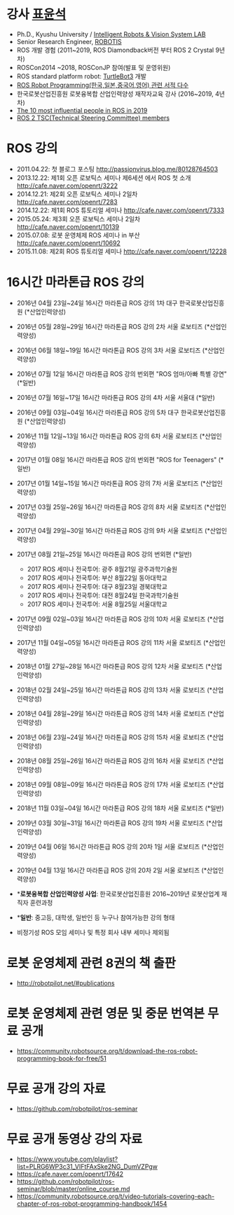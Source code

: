 # 강사 [표윤석](http://robotpilot.net/)
- Ph.D., Kyushu University / [Intelligent Robots & Vision System LAB](http://robotics.ait.kyushu-u.ac.jp/index.html)
- Senior Research Engineer, [ROBOTIS](http://www.robotis.com/)
- ROS 개발 경험 (2011~2019, ROS Diamondback버전 부터 ROS 2 Crystal 9년차)
- ROSCon2014 ~2018, ROSConJP 참여(발표 및 운영위원) 
- ROS standard platform robot: [TurtleBot3](https://www.turtlebot.com/) 개발
- [ROS Robot Programming(한국,일본,중국어,영어) 관련 서적 다수](http://robotpilot.net/#publications)
- 한국로봇산업진흥원 로봇융복합 산업인력양성 재작자교육 강사 (2016~2019, 4년차)
- [The 10 most influential people in ROS in 2019](http://www.theconstructsim.com/top-10-influential-people-in-ros/)
- [ROS 2 TSC(Technical Steering Committee) members](https://discourse.ros.org/t/introducing-the-ros-2-technical-steering-committee/6132)

# ROS 강의
- 2011.04.22: 첫 블로그 포스팅 http://passionvirus.blog.me/80128764503
- 2013.12.22: 제1회 오픈 로보틱스 세미나 제6세션 에서 ROS 첫 소개 http://cafe.naver.com/openrt/3222
- 2014.12.21: 제2회 오픈 로보틱스 세미나 2일차 http://cafe.naver.com/openrt/7283
- 2014.12.22: 제1회 ROS 튜토리얼 세미나 http://cafe.naver.com/openrt/7333
- 2015.05.24: 제3회 오픈 로보틱스 세미나 2일차 http://cafe.naver.com/openrt/10139
- 2015.07.08: 로봇 운영체제 ROS 세미나 in 부산 http://cafe.naver.com/openrt/10692
- 2015.11.08: 제2회 ROS 튜토리얼 세미나 http://cafe.naver.com/openrt/12228

# 16시간 마라톤급 ROS 강의
- 2016년 04월 23일~24일 16시간 마라톤급 ROS 강의 1차 대구 한국로봇산업진흥원 (\*산업인력양성)
- 2016년 05월 28일~29일 16시간 마라톤급 ROS 강의 2차 서울 로보티즈 (\*산업인력양성)
- 2016년 06월 18일~19일 16시간 마라톤급 ROS 강의 3차 서울 로보티즈 (\*산업인력양성)
- 2016년 07월 12일 16시간 마라톤급 ROS 강의 번외편 "ROS 엄마/아빠 특별 강연" (\*일반)
- 2016년 07월 16일~17일 16시간 마라톤급 ROS 강의 4차 서울 서울대 (\*일반)
- 2016년 09월 03일~04일 16시간 마라톤급 ROS 강의 5차 대구 한국로봇산업진흥원 (\*산업인력양성)
- 2016년 11월 12일~13일 16시간 마라톤급 ROS 강의 6차 서울 로보티즈 (\*산업인력양성)
- 2017년 01월 08일 16시간 마라톤급 ROS 강의 번외편 "ROS for Teenagers" (\*일반)
- 2017년 01월 14일~15일 16시간 마라톤급 ROS 강의 7차 서울 로보티즈 (\*산업인력양성)
- 2017년 03월 25일~26일 16시간 마라톤급 ROS 강의 8차 서울 로보티즈 (\*산업인력양성)
- 2017년 04월 29일~30일 16시간 마라톤급 ROS 강의 9차 서울 로보티즈 (\*산업인력양성)
- 2017년 08월 21일~25일 16시간 마라톤급 ROS 강의 번외편 (\*일반)
  - 2017 ROS 세미나 전국투어: 광주 8월21일 광주과학기술원
  - 2017 ROS 세미나 전국투어: 부산 8월22일 동아대학교
  - 2017 ROS 세미나 전국투어: 대구 8월23일 경북대학교
  - 2017 ROS 세미나 전국투어: 대전 8월24일 한국과학기술원
  - 2017 ROS 세미나 전국투어: 서울 8월25일 서울대학교
- 2017년 09월 02일~03일 16시간 마라톤급 ROS 강의 10차 서울 로보티즈 (\*산업인력양성)
- 2017년 11월 04일~05일 16시간 마라톤급 ROS 강의 11차 서울 로보티즈 (\*산업인력양성)
- 2018년 01월 27일~28일 16시간 마라톤급 ROS 강의 12차 서울 로보티즈 (\*산업인력양성)
- 2018년 02월 24일~25일 16시간 마라톤급 ROS 강의 13차 서울 로보티즈 (\*산업인력양성)
- 2018년 04월 28일~29일 16시간 마라톤급 ROS 강의 14차 서울 로보티즈 (\*산업인력양성)
- 2018년 06월 23일~24일 16시간 마라톤급 ROS 강의 15차 서울 로보티즈 (\*산업인력양성)
- 2018년 08월 25일~26일 16시간 마라톤급 ROS 강의 16차 서울 로보티즈 (\*산업인력양성)
- 2018년 09월 08일~09일 16시간 마라톤급 ROS 강의 17차 서울 로보티즈 (\*산업인력양성)
- 2018년 11월 03일~04일 16시간 마라톤급 ROS 강의 18차 서울 로보티즈 (\*일반)
- 2019년 03월 30일~31일 16시간 마라톤급 ROS 강의 19차 서울 로보티즈 (\*산업인력양성)
- 2019년 04월 06일 16시간 마라톤급 ROS 강의 20차 1일 서울 로보티즈 (\*산업인력양성)
- 2019년 04월 13일 16시간 마라톤급 ROS 강의 20차 2일 서울 로보티즈 (\*산업인력양성)

- \***로봇융복합 산업인력양성 사업**: 한국로봇산업진흥원 2016~2019년 로봇산업계 재직자 훈련과정
- \***일반**: 중고등, 대학생, 일반인 등 누구나 참여가능한 강의 형태
- 비정기성 ROS 모임 세미나 및 특정 회사 내부 세미나 제외됨

# 로봇 운영체제 관련 8권의 책 출판
- http://robotpilot.net/#publications

# 로봇 운영체제 관련 영문 및 중문 번역본 무료 공개
- https://community.robotsource.org/t/download-the-ros-robot-programming-book-for-free/51

# 무료 공개 강의 자료
- https://github.com/robotpilot/ros-seminar

# 무료 공개 동영상 강의 자료
- https://www.youtube.com/playlist?list=PLRG6WP3c31_VIFtFAxSke2NG_DumVZPgw
- https://cafe.naver.com/openrt/17642
- https://github.com/robotpilot/ros-seminar/blob/master/online_course.md
- https://community.robotsource.org/t/video-tutorials-covering-each-chapter-of-ros-robot-programming-handbook/1454
